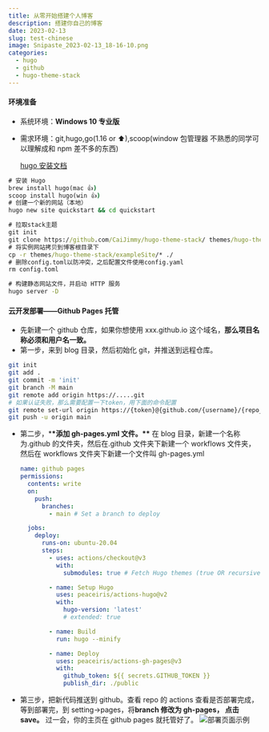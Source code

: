 ```yaml
---
title: 从零开始搭建个人博客
description: 搭建你自己的博客
date: 2023-02-13
slug: test-chinese
image: Snipaste_2023-02-13_18-16-10.png
categories:
  - hugo
  - github
  - hugo-theme-stack
---
```


#### 环境准备

- 系统环境：**Windows 10 专业版**
- 需求环境：git,hugo,go(1.16 or ⬆),scoop(window 包管理器 不熟悉的同学可以理解成和 npm 差不多的东西)

  [hugo 安装文档](https://gohugo.io/installation/windows/ 'hugo安装文档')

```cmd
# 安装 Hugo
brew install hugo(mac 👍)
scoop install hugo(win 👍)
# 创建一个新的网站（本地）
hugo new site quickstart && cd quickstart

# 拉取stack主题
git init
git clone https://github.com/CaiJimmy/hugo-theme-stack/ themes/hugo-theme-stack
# 将实例网站拷贝到博客根目录下
cp -r themes/hugo-theme-stack/exampleSite/* ./
# 删除config.toml以防冲突，之后配置文件使用config.yaml
rm config.toml

# 构建静态网站文件，并启动 HTTP 服务
hugo server -D


```

#### 云开发部署——Github Pages 托管

- 先新建一个 github 仓库，如果你想使用 xxx.github.io 这个域名，**那么项目名称必须和用户名一致。**
- 第一步，来到 blog 目录，然后初始化 git，并推送到远程仓库。

```bash
git init
git add .
git commit -m 'init'
git branch -M main
git remote add origin https://.....git
# 如果认证失败，那么需要配置一下token，用下面的命令配置
git remote set-url origin https://{token}@{github.com/{username}/{repo_name}.git}
git push -u origin main

```

- 第二步，\***\*添加 gh-pages.yml 文件。\*\***
  在 blog 目录，新建一个名称为.github 的文件夹，然后在.github 文件夹下新建一个 workflows 文件夹，然后在 workflows 文件夹下新建一个文件叫 gh-pages.yml

  ```yml
  name: github pages
  permissions:
    contents: write
    on:
      push:
        branches:
          - main # Set a branch to deploy

    jobs:
      deploy:
        runs-on: ubuntu-20.04
        steps:
          - uses: actions/checkout@v3
            with:
              submodules: true # Fetch Hugo themes (true OR recursive)

          - name: Setup Hugo
            uses: peaceiris/actions-hugo@v2
            with:
              hugo-version: 'latest'
              # extended: true

          - name: Build
            run: hugo --minify

          - name: Deploy
            uses: peaceiris/actions-gh-pages@v3
            with:
              github_token: ${{ secrets.GITHUB_TOKEN }}
              publish_dir: ./public
  ```

* 第三步，把新代码推送到 github。查看 repo 的 actions 查看是否部署完成，等到部署完，到 setting→pages，将**branch 修改为 gh-pages， 点击 save。** 过一会，你的主页在 github pages 就托管好了。
  ![部署页面示例](Snipaste_2023-02-14_09-21-11.png)

